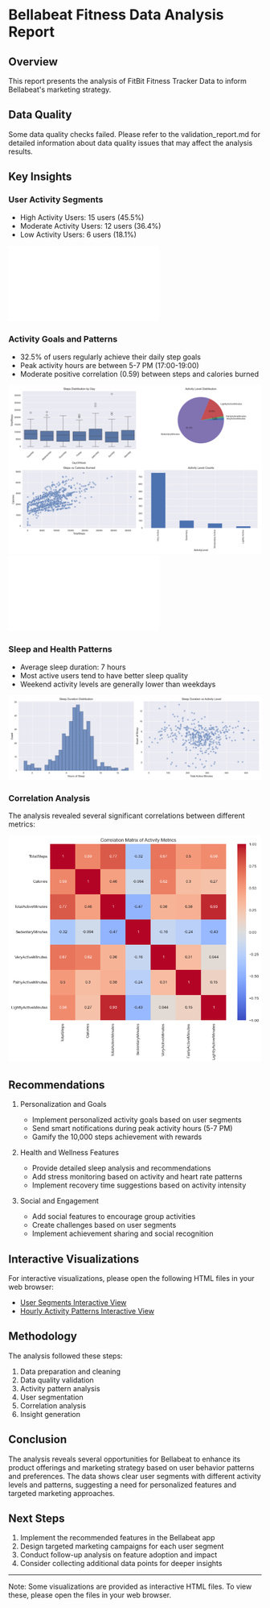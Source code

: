 # Bellabeat Fitness Data Analysis Report

## Overview
This report presents the analysis of FitBit Fitness Tracker Data to inform Bellabeat's marketing strategy.

## Data Quality
Some data quality checks failed. Please refer to the validation_report.md
for detailed information about data quality issues that may affect the analysis results.

## Key Insights

### User Activity Segments
- High Activity Users: 15 users (45.5%)
- Moderate Activity Users: 12 users (36.4%)
- Low Activity Users: 6 users (18.1%)

![User Segments](figures/user_segments.html)

### Activity Goals and Patterns
- 32.5% of users regularly achieve their daily step goals
- Peak activity hours are between 5-7 PM (17:00-19:00)
- Moderate positive correlation (0.59) between steps and calories burned

![Daily Activity Patterns](figures/daily_patterns.png)
![Hourly Activity Patterns](figures/hourly_patterns.html)

### Sleep and Health Patterns
- Average sleep duration: 7 hours
- Most active users tend to have better sleep quality
- Weekend activity levels are generally lower than weekdays

![Sleep Patterns](figures/sleep_patterns.png)

### Correlation Analysis
The analysis revealed several significant correlations between different metrics:

![Correlation Matrix](figures/correlations.png)

## Recommendations

1. Personalization and Goals
   - Implement personalized activity goals based on user segments
   - Send smart notifications during peak activity hours (5-7 PM)
   - Gamify the 10,000 steps achievement with rewards

2. Health and Wellness Features
   - Provide detailed sleep analysis and recommendations
   - Add stress monitoring based on activity and heart rate patterns
   - Implement recovery time suggestions based on activity intensity

3. Social and Engagement
   - Add social features to encourage group activities
   - Create challenges based on user segments
   - Implement achievement sharing and social recognition

## Interactive Visualizations
For interactive visualizations, please open the following HTML files in your web browser:
- [User Segments Interactive View](figures/user_segments.html)
- [Hourly Activity Patterns Interactive View](figures/hourly_patterns.html)

## Methodology
The analysis followed these steps:
1. Data preparation and cleaning
2. Data quality validation
3. Activity pattern analysis
4. User segmentation
5. Correlation analysis
6. Insight generation

## Conclusion
The analysis reveals several opportunities for Bellabeat to enhance its product offerings
and marketing strategy based on user behavior patterns and preferences. The data shows
clear user segments with different activity levels and patterns, suggesting a need for
personalized features and targeted marketing approaches.

## Next Steps
1. Implement the recommended features in the Bellabeat app
2. Design targeted marketing campaigns for each user segment
3. Conduct follow-up analysis on feature adoption and impact
4. Consider collecting additional data points for deeper insights

---
Note: Some visualizations are provided as interactive HTML files. To view these, please open the files in your web browser.
